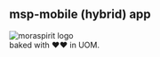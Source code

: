 ## **msp-mobile (hybrid) app**








![moraspirit logo](http://moraspirit.com/sites/default/files/msp_text_logo_300.png)  
baked with ♥♥ in UOM.
